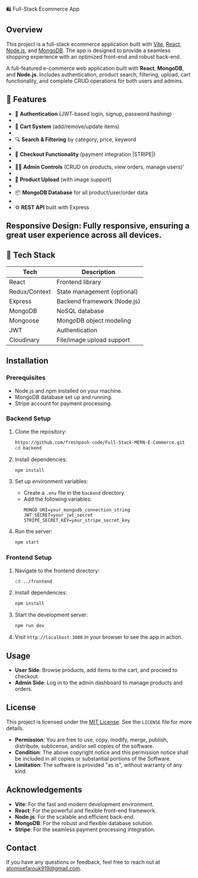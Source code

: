 🛍️ Full-Stack Ecommerce App

## Overview

This project is a full-stack ecommerce application built with [Vite](https://vitejs.dev/), [React](https://reactjs.org/), [Node.js](https://nodejs.org/), and [MongoDB](https://www.mongodb.com/). The app is designed to provide a seamless shopping experience with an optimized front-end and robust back-end.

A full-featured e-commerce web application built with **React**, **MongoDB**, and **Node.js**. Includes authentication, product search, filtering, upload, cart functionality, and complete CRUD operations for both users and admins.

## 🚀 Features

- 🔐 **Authentication** (JWT-based login, signup, password hashing)
- 
- 🛒 **Cart System** (add/remove/update items)
- 
- 🔍 **Search & Filtering** by category, price, keyword
- 
- 🧾 **Checkout Functionality** (payment integration |STRIPE|)
- 
- 🧑‍💼 **Admin Controls** (CRUD on products, view orders, manage users)'
- 
- 📸 **Product Upload** (with image support)
- 
- 📦 **MongoDB Database** for all product/user/order data
- 
- ⚙️ **REST API** built with Express

 **Responsive Design**: Fully responsive, ensuring a great user experience across all devices.
---

## 🧱 Tech Stack

| Tech        | Description                       |
|-------------|-----------------------------------|
| React       | Frontend library                  |
| Redux/Context | State management (optional)     |
| Express     | Backend framework (Node.js)       |
| MongoDB     | NoSQL database                    |
| Mongoose    | MongoDB object modeling           |
| JWT         | Authentication                    |
| Cloudinary | File/image upload support |


## Installation

### Prerequisites

- Node.js and npm installed on your machine.
- MongoDB database set up and running.
- Stripe account for payment processing.

### Backend Setup

1. Clone the repository:
    ```bash
    https://github.com/freshposh-code/Full-Stack-MERN-E-Commerce.git
    cd backend
    ```

2. Install dependencies:
    ```bash
    npm install
    ```

3. Set up environment variables:
    - Create a `.env` file in the `backend` directory.
    - Add the following variables:
      ```plaintext
      MONGO_URI=your_mongodb_connection_string
      JWT_SECRET=your_jwt_secret
      STRIPE_SECRET_KEY=your_stripe_secret_key
      ```

4. Run the server:
    ```bash
    npm start
    ```

### Frontend Setup

1. Navigate to the frontend directory:
    ```bash
    cd ../frontend
    ```

2. Install dependencies:
    ```bash
    npm install
    ```

3. Start the development server:
    ```bash
    npm run dev
    ```

4. Visit `http://localhost:3000` in your browser to see the app in action.

## Usage

- **User Side**: Browse products, add items to the cart, and proceed to checkout.
- **Admin Side**: Log in to the admin dashboard to manage products and orders.

## License

This project is licensed under the [MIT License](https://opensource.org/licenses/MIT). See the `LICENSE` file for more details.

- **Permission**: You are free to use, copy, modify, merge, publish, distribute, sublicense, and/or sell copies of the software.
- **Condition**: The above copyright notice and this permission notice shall be included in all copies or substantial portions of the Software.
- **Limitation**: The software is provided "as is", without warranty of any kind.

## Acknowledgements

- **Vite**: For the fast and modern development environment.
- **React**: For the powerful and flexible front-end framework.
- **Node.js**: For the scalable and efficient back-end.
- **MongoDB**: For the robust and flexible database solution.
- **Stripe**: For the seamless payment processing integration.

## Contact

If you have any questions or feedback, feel free to reach out at [atomisefarouk919@gmail.com](mailto:atomisefarouk919@gmail.com).

